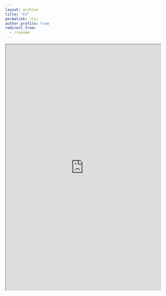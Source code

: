 ```yaml
---
layout: archive
title: "CV"
permalink: /cv/
author_profile: true
redirect_from:
  - /resume
---
```


<iframe src="https://drive.google.com/file/d/1Mz4itpCTYICAwTaLVyNWvHA0TZwLIdM9/preview" width="100%" height="800"></iframe>

